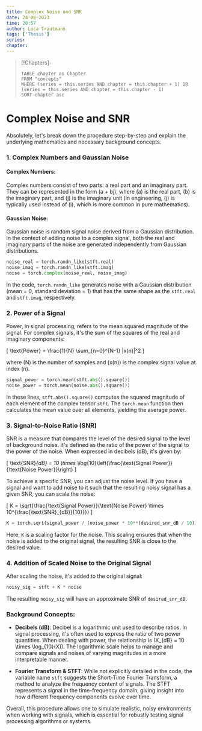 ```yaml
---
title: Complex Noise and SNR
date: 24-08-2023
time: 20:57
author: Luca Trautmann
tags: ['Thesis']
series:
chapter: 
---
```


> [!Chapters]-
> ```dataview
> TABLE chapter as Chapter
> FROM "concepts"
> WHERE (series = this.series AND chapter = this.chapter + 1) OR (series = this.series AND chapter = this.chapter - 1)
> SORT chapter asc
> ```

# Complex Noise and SNR

Absolutely, let's break down the procedure step-by-step and explain the underlying mathematics and necessary background concepts.

### 1. **Complex Numbers and Gaussian Noise**

#### Complex Numbers:
Complex numbers consist of two parts: a real part and an imaginary part. They can be represented in the form \(a + bj\), where \(a\) is the real part, \(b\) is the imaginary part, and \(j\) is the imaginary unit (in engineering, \(j\) is typically used instead of \(i\), which is more common in pure mathematics).

#### Gaussian Noise:
Gaussian noise is random signal noise derived from a Gaussian distribution. In the context of adding noise to a complex signal, both the real and imaginary parts of the noise are generated independently from Gaussian distributions.

```python
noise_real = torch.randn_like(stft.real)
noise_imag = torch.randn_like(stft.imag)
noise = torch.complex(noise_real, noise_imag)
```

In the code, `torch.randn_like` generates noise with a Gaussian distribution (mean = 0, standard deviation = 1) that has the same shape as the `stft.real` and `stft.imag`, respectively.

### 2. **Power of a Signal**

Power, in signal processing, refers to the mean squared magnitude of the signal. For complex signals, it's the sum of the squares of the real and imaginary components:

\[ \text{Power} = \frac{1}{N} \sum_{n=0}^{N-1} |x(n)|^2 \]

where \(N\) is the number of samples and \(x(n)\) is the complex signal value at index \(n\).

```python
signal_power = torch.mean(stft.abs().square())
noise_power = torch.mean(noise.abs().square())
```

In these lines, `stft.abs().square()` computes the squared magnitude of each element of the complex tensor `stft`. The `torch.mean` function then calculates the mean value over all elements, yielding the average power.

### 3. **Signal-to-Noise Ratio (SNR)**

SNR is a measure that compares the level of the desired signal to the level of background noise. It's defined as the ratio of the power of the signal to the power of the noise. When expressed in decibels (dB), it's given by:

\[ \text{SNR}_{dB} = 10 \times \log_{10}\left(\frac{\text{Signal Power}}{\text{Noise Power}}\right) \]

To achieve a specific SNR, you can adjust the noise level. If you have a signal and want to add noise to it such that the resulting noisy signal has a given SNR, you can scale the noise:

\[ K = \sqrt{\frac{\text{Signal Power}}{\text{Noise Power} \times 10^{\frac{\text{SNR}_{dB}}{10}}}} \]

```python
K = torch.sqrt(signal_power / (noise_power * 10**(desired_snr_dB / 10)))
```

Here, `K` is a scaling factor for the noise. This scaling ensures that when the noise is added to the original signal, the resulting SNR is close to the desired value.

### 4. **Addition of Scaled Noise to the Original Signal**

After scaling the noise, it's added to the original signal:

```python
noisy_sig = stft + K * noise
```

The resulting `noisy_sig` will have an approximate SNR of `desired_snr_dB`.

### **Background Concepts**:

- **Decibels (dB)**: Decibel is a logarithmic unit used to describe ratios. In signal processing, it's often used to express the ratio of two power quantities. When dealing with power, the relationship is \(X_{dB} = 10 \times \log_{10}(X)\). The logarithmic scale helps to manage and compare signals and noises of varying magnitudes in a more interpretable manner.

- **Fourier Transform & STFT**: While not explicitly detailed in the code, the variable name `stft` suggests the Short-Time Fourier Transform, a method to analyze the frequency content of signals. The STFT represents a signal in the time-frequency domain, giving insight into how different frequency components evolve over time.

Overall, this procedure allows one to simulate realistic, noisy environments when working with signals, which is essential for robustly testing signal processing algorithms or systems.









